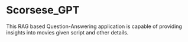 # Scorsese_GPT
This RAG based Question-Answering application is capable of providing insights into movies given script and other details. 
